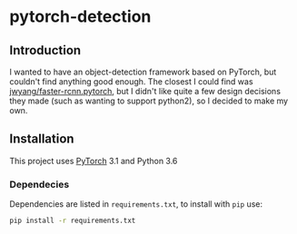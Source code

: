 # pytorch-detection

## Introduction
I wanted to have an object-detection framework based on PyTorch, but couldn't find anything good enough.
The closest I could find was [jwyang/faster-rcnn.pytorch](https://github.com/jwyang/faster-rcnn.pytorch),
but I didn't like quite a few design decisions they made (such as wanting to support python2),
so I decided to make my own.

## Installation
This project uses [PyTorch](http://pytorch.org/) 3.1 and Python 3.6

### Dependecies
Dependencies are listed in `requirements.txt`, to install with `pip` use:
```bash
pip install -r requirements.txt
```
